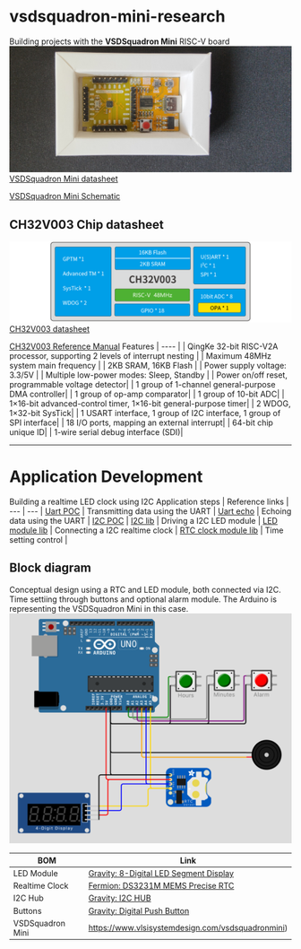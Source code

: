 # vsdsquadron-mini-research
Building projects with the **VSDSquadron Mini** RISC-V board
![image](./images/mini.png)
[VSDSquadron Mini datasheet](./docs/VSDSQMinidatasheet.pdf)

[VSDSquadron Mini Schematic](./docs/SquadronMini_2A_Schematic.pdf.pdf)
## CH32V003 Chip datasheet
![image](./images/CH32V003.png)
[CH32V003 datasheet](./docs/CH32V003DS0.PDF)

[CH32V003 Reference Manual](./docs/CH32V003RM.PDF)
Features  |
---- |
| QingKe 32-bit RISC-V2A processor, supporting 2 levels of interrupt nesting  |
| Maximum 48MHz system main frequency |
| 2KB SRAM, 16KB Flash |
| Power supply voltage: 3.3/5V |
| Multiple low-power modes: Sleep, Standby |
| Power on/off reset, programmable voltage detector|
| 1 group of 1-channel general-purpose DMA controller|
| 1 group of op-amp comparator|
| 1 group of 10-bit ADC|
| 1×16-bit advanced-control timer, 1×16-bit general-purpose timer|
| 2 WDOG, 1×32-bit SysTick|
| 1 USART interface, 1 group of I2C interface, 1 group of SPI interface|
| 18 I/O ports, mapping an external interrupt|
| 64-bit chip unique ID|
| 1-wire serial debug interface (SDI)|

***
# Application Development
Building a realtime LED clock using I2C
Application steps | Reference links |
--- | --- |
[Uart POC](./uart_poc) | Transmitting data using the UART |
[Uart echo](./uart_echo) | Echoing data using the UART |
[I2C POC](./I2C_poc) | [I2C lib](https://github.com/hexeguitar/ch32v003fun_libs) |
Driving a I2C LED module | [LED module lib](https://github.com/DFRobot/DFRobot_LedDisplayModule) |
Connecting a I2C realtime clock | [RTC clock module lib](https://github.com/DFRobot/DFRobot_DS3231M) |
Time setting control |
## Block diagram
Conceptual design using a RTC and LED module, both connected via I2C. Time settiing through buttons and optional alarm module.
The Arduino is representing the VSDSquadron Mini in this case.
![image](./images/I2C_RTC_clock.png)

BOM | Link |
--- | --- |
LED Module | [Gravity: 8-Digital LED Segment Display](https://www.dfrobot.com/product-1979.html)
Realtime Clock | [Fermion: DS3231M MEMS Precise RTC](https://www.dfrobot.com/product-1991.html)
I2C Hub | [Gravity: I2C HUB](https://www.dfrobot.com/product-2179.html)
Buttons | [Gravity: Digital Push Button](https://www.dfrobot.com/product-1098.html)
VSDSquadron Mini | https://www.vlsisystemdesign.com/vsdsquadronmini)
